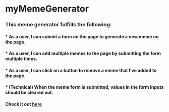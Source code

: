 # myMemeGenerator

### This meme generator fulfills the following:

####   *  As a user, I can submit a form on the page to generate a new meme on the page.
####   *  As a user, I can add multiple memes to the page by submitting the form multiple times.
####   *  As a user, I can click on a button to remove a meme that I’ve added to the page.
####   *  (Technical) When the meme form is submitted, values in the form inputs should be cleared out.

#### Check it out [here](http://my-meme-generator.bitballoon.com/)
